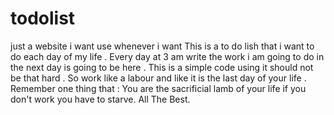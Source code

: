 # todolist
just a website i want use whenever i want
This is a to do lish that i want to do each day of my life . Every day at 3 am write the work i am going to do in the next day is going to be here . This is a simple code using it should not be that hard . So work like a labour and like it is the last day of your life . Remember one thing that : You are the sacrificial lamb of your life if you don't work you have to starve. All The Best.
